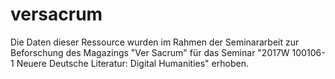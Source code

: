 # versacrum

Die Daten dieser Ressource wurden im Rahmen der Seminararbeit zur Beforschung 
des Magazings "Ver Sacrum" für das Seminar "2017W 100106-1 Neuere Deutsche Literatur:
Digital Humanities" erhoben.
